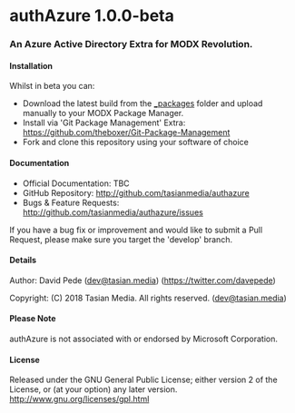 # authAzure 1.0.0-beta
### An Azure Active Directory Extra for MODX Revolution.
#### Installation
Whilst in beta you can:
- Download the latest build from the [_packages](../develop/_packages/) folder and upload manually to your MODX Package Manager.
- Install via 'Git Package Management' Extra: https://github.com/theboxer/Git-Package-Management
- Fork and clone this repository using your software of choice

#### Documentation
- Official Documentation: TBC
- GitHub Repository: http://github.com/tasianmedia/authazure
- Bugs & Feature Requests: http://github.com/tasianmedia/authazure/issues

If you have a bug fix or improvement and would like to submit a Pull Request, please make sure you target the 'develop' branch.

#### Details
Author: David Pede (dev@tasian.media) (https://twitter.com/davepede)

Copyright: (C) 2018 Tasian Media. All rights reserved. (dev@tasian.media)

#### Please Note
authAzure is not associated with or endorsed by Microsoft Corporation.

#### License
Released under the GNU General Public License; either version 2 of the License, or (at your option) any later version.
http://www.gnu.org/licenses/gpl.html
